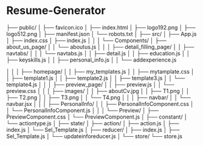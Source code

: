 # Resume-Generator

├── public/
│   ├── favicon.ico
│   ├── index.html
│   ├── logo192.png
│   ├── logo512.png
│   ├── manifest.json
│   └── robots.txt
│
├── src/
│   ├── App.js
│   ├── index.css
│   ├── index.js
│   │
│   └── Components/
│       ├── about_us_page/
│       │   └── aboutus.js
│       │
│       ├── detail_filling_page/
│       │   ├── navtabs/
│       │   │   └── navtabs.js
│       │   ├── detail.js
│       │   ├── education.js
│       │   ├── keyskills.js
│       │   ├── personal_info.js
│       │   └── addexperience.js

│       │
│       ├── homepage/
│       │   ├── my_templates.js
│       │   ├── mytamplate.css
│       │   ├── template1.js
│       │   ├── template2.js
│       │   ├── template3.js
│       │   └── template4.js
│       │
│       ├── preview_page/
│       │   ├── preview.js
│       │   └── preview.css
│       │
│       ├── images/
│       │   ├── aboutCv.jpg
│       │   ├── T1.png
│       │   ├── T2.png
│       │   ├── T3.png
│       │   └── T4.png
│       │
│       ├── navbar/
│       │   └── navbar.jsx
│       │
│       ├── PersonalInfo/
│       │   ├── PersonalInfoComponent.css
│       │   └── PersonalInfoComponent.js
│       │
│       └── Preview/
│           ├── PreviewComponent.css
│           └── PreviewComponent.js
│
├── constant/
│   └── actiontype.js
│
├── state/
│   ├── action/
│   ├── action.js
│   ├── index.js
│   └── Sel_Template.js
│
├── reducer/
│   ├── index.js
│   ├── Sel_Template.js
│   └── updateinforeducer.js
│
└── store/
    └── store.js

